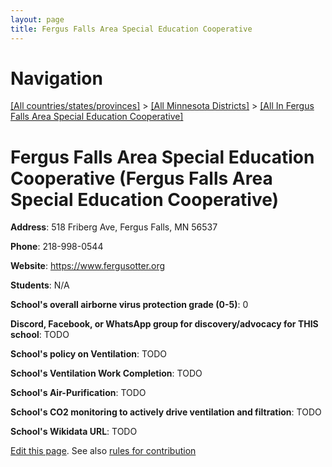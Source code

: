 ```yaml
---
layout: page
title: Fergus Falls Area Special Education Cooperative
---
```

# Navigation

[[All countries/states/provinces]](../../..) > [[All Minnesota Districts]](../..) > [[All In Fergus Falls Area Special Education Cooperative]](..)

# Fergus Falls Area Special Education Cooperative (Fergus Falls Area Special Education Cooperative)

**Address**: 518 Friberg Ave, Fergus Falls, MN 56537

**Phone**: 218-998-0544

**Website**: <https://www.fergusotter.org>

**Students**: N/A

**School's overall airborne virus protection grade (0-5)**: 0

**Discord, Facebook, or WhatsApp group for discovery/advocacy for THIS school**: TODO

**School's policy on Ventilation**: TODO

**School's Ventilation Work Completion**: TODO

**School's Air-Purification**: TODO

**School's CO2 monitoring to actively drive ventilation and filtration**: TODO

**School's Wikidata URL**: TODO


[Edit this page](https://github.com/ventilate-schools/MN/edit/main/./Fergus_Falls_Area_Special_Education_Cooperative/Fergus_Falls_Area_Special_Education_Cooperative.md). See also [rules for contribution](../../../contribution-rules/)